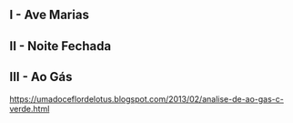 ## I - Ave Marias
## II - Noite Fechada
## III - Ao Gás
https://umadoceflordelotus.blogspot.com/2013/02/analise-de-ao-gas-c-verde.html